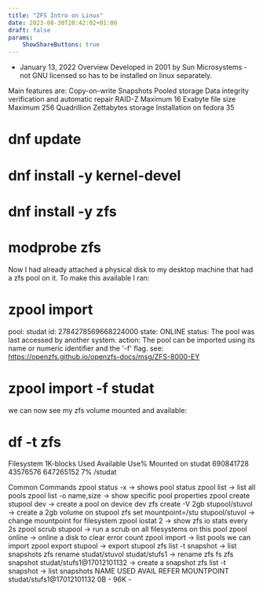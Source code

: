 ```yaml
---
title: "ZFS Intro on Linux"
date: 2023-08-30T20:42:02+01:00
draft: false
params:
    ShowShareButtons: true
---
```

- January 13, 2022
Overview
Developed in 2001 by Sun Microsystems - not GNU licensed so has to be installed on linux separately.

Main features are:
Copy-on-write
Snapshots
Pooled storage
Data integrity verification and automatic repair
RAID-Z
Maximum 16 Exabyte file size
Maximum 256 Quadrillion Zettabytes storage
Installation on fedora 35
# dnf update
# dnf install -y kernel-devel
# dnf install -y zfs
# modprobe zfs

Now I had already attached a physical disk to my desktop machine that had a zfs pool on it.
To make this available I ran:
# zpool import
   pool: studat
     id: 2784278569668224000
  state: ONLINE
status: The pool was last accessed by another system.
 action: The pool can be imported using its name or numeric identifier and
	the '-f' flag.
   see: https://openzfs.github.io/openzfs-docs/msg/ZFS-8000-EY

# zpool import -f studat

we can now see my zfs volume mounted and available:
# df -t zfs
Filesystem     1K-blocks     Used Available Use% Mounted on
studat         690841728 43576576 647265152   7% /studat

Common Commands
zpool status -x                                      -> shows pool status
zpool list                                               -> list all pools
zpool list -o name,size                         -> show specific pool properties
zpool create stupool dev                      -> create a pool on device dev
zfs create -V 2gb stupool/stuvol           -> create a 2gb volume on stupool
zfs set mountpoint=/stu stupool/stuvol -> change mountpoint for filesystem
zpool iostat 2                                        -> show zfs io stats every 2s
zpool scrub stupool                              -> run a scrub on all filesystems on this pool
zpool online                                          -> online a disk to clear error count
zpool import                                          -> list pools we can import
zpool export stupool                             -> export stupool
zfs list -t snapshot                                 -> list snapshots
zfs rename studat/stuvol studat/stufs1  -> rename zfs fs
zfs snapshot studat/stufs1@17012101132  -> create a snapshot
zfs list -t snapshot                                        -> list snapshots
NAME                                     USED  AVAIL     REFER  MOUNTPOINT
studat/stufs1@17012101132     0B      -             96K           -



